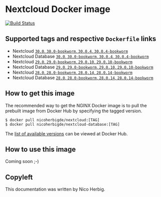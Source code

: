 # Nextcloud Docker image

[![Build Status](https://github.com/nicoherbigio/docker-nextcloud/actions/workflows/build-docker-images.yml/badge.svg)](https://github.com/nicoherbigio/docker-nextcloud/actions/workflows/build-docker-images.yml)

## Supported tags and respective `Dockerfile` links

* Nextcloud [`30.0`, `30.0-bookworm`, `30.0.4`, `30.0.4-bookworm`](https://github.com/nicoherbigio/docker-nextcloud/blob/main/30.0/debian/nextcloud/default/Dockerfile)
* Nextcloud Database [`30.0`, `30.0-bookworm`, `30.0.4`, `30.0.4-bookworm`](https://github.com/nicoherbigio/docker-nextcloud/blob/main/3ß.0/debian/nextcloud-database/default/Dockerfile)
* Nextcloud [`29.0`, `29.0-bookworm`, `29.0.10`, `29.0.10-bookworm`](https://github.com/nicoherbigio/docker-nextcloud/blob/main/29.0/debian/nextcloud/default/Dockerfile)
* Nextcloud Database [`29.0`, `29.0-bookworm`, `29.0.10`, `29.0.10-bookworm`](https://github.com/nicoherbigio/docker-nextcloud/blob/main/29.0/debian/nextcloud-database/default/Dockerfile)
* Nextcloud [`28.0`, `28.0-bookworm`, `28.0.14`, `28.0.14-bookworm`](https://github.com/nicoherbigio/docker-nextcloud/blob/main/28.0/debian/nextcloud/default/Dockerfile)
* Nextcloud Database [`28.0`, `28.0-bookworm`, `28.0.14`, `28.0.14-bookworm`](https://github.com/nicoherbigio/docker-nextcloud/blob/main/28.0/debian/nextcloud-database/default/Dockerfile)

## How to get this image

The recommended way to get the NGINX Docker image is to pull the prebuilt image from Docker Hub by specifying the tagged version.

```console
$ docker pull nicoherbigde/nextcloud:[TAG]
$ docker pull nicoherbigde/nextcloud-database:[TAG]
```

The [list of available versions](https://hub.docker.com/r/nicoherbigde/nextcloud/tags) can be viewed at Docker Hub.

## How to use this image

Coming soon ;-)

## Copyleft

This documentation was written by Nico Herbig.
